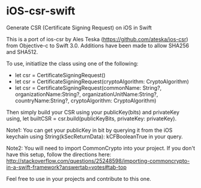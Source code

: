 # iOS-csr-swift
Generate CSR (Certificate Signing Request) on iOS in Swift

This is a port of ios-csr by Ales Teska (https://github.com/ateska/ios-csr) from Objective-c to Swift 3.0. 
Additions have been made to allow SHA256 and SHA512. 

To use, initiatlize the class using one of the following: 
- let csr = CertificateSigningRequest()
- let csr = CertificateSigningRequest(cryptoAlgorithm: CryptoAlgorithm)
- let csr = CertificateSigningRequest(commonName: String?, organizationName:String?, organizationUnitName:String?, countryName:String?, cryptoAlgorithm: CryptoAlgorithm)

Then simply build your CSR using your publicKey(bits) and privateKey using, let builtCSR = csr.build(publicKeyBits, privateKey: privateKey).

Note1: You can get your publicKey in bit by querying it from the iOS keychain using String(kSecReturnData): kCFBooleanTrue in your query. 

Note2: You will need to import CommonCrypto into your project. If you don't have this setup, follow the directions here: http://stackoverflow.com/questions/25248598/importing-commoncrypto-in-a-swift-framework?answertab=votes#tab-top

Feel free to use in your projects and contribute to this one.
